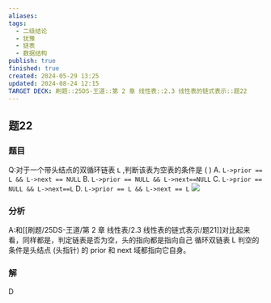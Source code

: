 ```yaml
---
aliases: 
tags:
  - 二级结论
  - 犹豫
  - 链表
  - 数据结构
publish: true
finished: true
created: 2024-05-29 13:25
updated: 2024-08-24 12:15
TARGET DECK: 刷题::25DS-王道::第 2 章 线性表::2.3 线性表的链式表示::题22
---
```

## 题22
### 题目
Q:对于一个带头结点的双循环链表 `L` ,判断该表为空表的条件是 ( )
A. `L->prior == L && L->next == NULL`
B. `L->prior == NULL && L->next==NULL`
C. `L->prior == NULL && L->next==L`
D. `L->prior == L && L->next == L`
![](https://img.hwenyi.live/202408242319762.webp)
### 分析
A:和[[刷题/25DS-王道/第 2 章 线性表/2.3 线性表的链式表示/题21]]对比起来看，同样都是，判定链表是否为空，头的指向都是指向自己
循环双链表 L 判空的条件是头结点 (头指针) 的 prior 和 next 域都指向它自身。
### 解
D
<!--ID: 1725344114119-->

